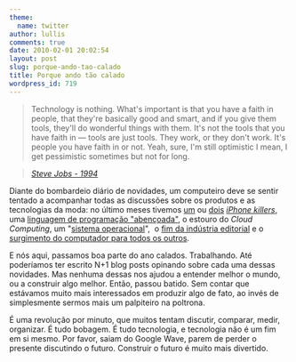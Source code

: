 ```yaml
---
theme:
  name: twitter
author: lullis
comments: true
date: 2010-02-01 20:02:54
layout: post
slug: porque-ando-tao-calado
title: Porque ando tão calado
wordpress_id: 719
---
```


> Technology is nothing. What's important is that you have a faith in people, that they're basically good and smart, and if you give them tools, they'll do wonderful things with them. It's not the tools that you have faith in — tools are just tools. They work, or they don't work. It's people you have faith in or not. Yeah, sure, I'm still optimistic I mean, I get pessimistic sometimes but not for long.

> 
> _[Steve Jobs - 1994](http://www.rollingstone.com/news/story/31896381/from_the_archives_a_revealing_interview_with_steve_jobs/print)_
> 
> 



Diante do bombardeio diário de novidades, um computeiro deve se sentir tentado a acompanhar todas as discussões sobre os produtos e as tecnologias da moda: no último meses tivemos [um](http://www.htc.com/www/product/hero/overview.html) ou [dois](http://www.engadget.com/2009/10/28/motorola-droid-first-hands-on/) [_iPhone killers_](http://google.com/phone), uma [linguagem de programação "abençoada"](http://www.techcrunch.com/2009/11/10/google-go-language/), o estouro do _Cloud Computing_, um "[sistema operacional](http://googleblog.blogspot.com/2009/07/introducing-google-chrome-os.html)",  o [fim da indústria editorial](http://www.slate.com/id/2212320/) e o [surgimento do computador para todos os outros](http://www.edibleapple.com/ipad-a-computer-for-the-rest-of-them/).

E nós aqui, passamos boa parte do ano calados. Trabalhando. Até poderíamos ter escrito N+1 blog posts opinando sobre cada uma dessas novidades. Mas nenhuma dessas nos ajudou a entender melhor o mundo, ou a construir algo melhor. Então, passou batido. Sem contar que estávamos muito mais interessados em produzir algo de fato, ao invés de simplesmente sermos mais um palpiteiro na poltrona.

É uma revolução por minuto, que muitos tentam discutir, comparar, medir, organizar. É tudo bobagem. É tudo tecnologia, e tecnologia não é um fim em si mesmo. Por favor, saiam do Google Wave, parem de perder o presente discutindo o futuro. Construir o futuro é muito mais divertido.
